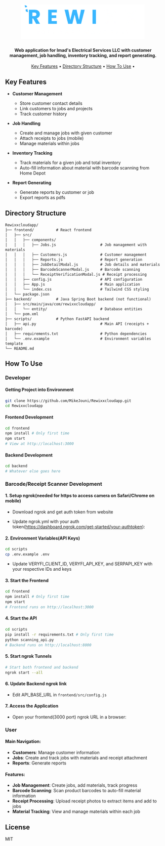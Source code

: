 <h1 align="center">
  <a href="RewixxCloudApp"><img src="https://github.com/MikeJouni/Rewixxcloudapp/blob/zain/assets/images/rewixx_logo.png" width="400" > </a>
</h1>
<h4 align="center">Web application for Imad's Electrical Services LLC with customer management, job handling, inventory tracking, and report generating.</h4>

<p align="center">
  <a href="#key-features">Key Features</a> •
  <a href="#project-structure">Directory Structure</a> •
  <a href="#how-to-use">How To Use</a> •
</p>

## Key Features

* **Customer Management**
  - Store customer contact details
  - Link customers to jobs and projects
  - Track customer history

* **Job Handling**
  - Create and manage jobs with given customer
  - Attach receipts to jobs (mobile)
  - Manage materials within jobs

* **Inventory Tracking** 
  - Track materials for a given job and total inventory
  - Auto-fill information about material with barcode scanning from Home Depot
  
* **Report Generating** 
  - Generate reports by customer or job
  - Export reports as pdfs

## Directory Structure

```
Rewixxcloudapp/
├── frontend/          # React frontend 
│   ├── src/
│   │   ├── components/
│   │   │   ├── Jobs.js                    # Job management with materials
│   │   │   ├── Customers.js               # Customer management
│   │   │   ├── Reports.js                 # Report generation
│   │   │   ├── JobDetailModal.js          # Job details and materials
│   │   │   ├── BarcodeScannerModal.js     # Barcode scanning
│   │   │   └── ReceiptVerificationModal.js # Receipt processing
│   │   ├── config.js                      # API configuration
│   │   ├── App.js                         # Main application
│   │   └── index.css                      # Tailwind CSS styling
│   └── package.json
├── backend/           # Java Spring Boot backend (not functional)
│   ├── src/main/java/com/rewixxcloudapp/
│   │   └── entity/                        # Database entities
│   └── pom.xml
├── scripts/           # Python FastAPI backend
│   ├── api.py                             # Main API (receipts + barcode)
│   ├── requirements.txt                   # Python dependencies
│   └── .env.example                       # Environment variables template
└── README.md          
```

## How To Use

### Developer

#### Getting Project into Environment
```bash
git clone https://github.com/MikeJouni/Rewixxcloudapp.git
cd Rewixxcloudapp
```

#### Frontend Development
```bash
cd frontend
npm install # Only first time
npm start
# View at http://localhost:3000
```

#### Backend Development
```bash
cd backend
# Whatever else goes here
```

### Barcode/Receipt Scanner Development

#### 1. Setup ngrok(needed for https to access camera on Safari/Chrome on mobile)

- Download ngrok and get auth token from website

- Update ngrok.yml with your auth token(https://dashboard.ngrok.com/get-started/your-authtoken):

#### 2. Environment Variables(API Keys)

```bash
cd scripts
cp .env.example .env
```

- Update VERYFI_CLIENT_ID, VERYFI_API_KEY, and SERPAPI_KEY with your respective IDs and keys


#### 3. Start the Frontend
```bash
cd frontend
npm install # Only first time
npm start
# Frontend runs on http://localhost:3000
```

#### 4. Start the API 
```bash
cd scripts
pip install -r requirements.txt # Only first time
python scanning_api.py
# Backend runs on http://localhost:8000
```

#### 5. Start ngrok Tunnels
```bash
# Start both frontend and backend
ngrok start --all
```
#### 6. Update Backend ngrok link

- Edit API_BASE_URL in `frontend/src/config.js`


#### 7. Access the Application

- Open your frontend(3000 port) ngrok URL in a browser:


### User

#### Main Navigation:
* **Customers**: Manage customer information
* **Jobs**: Create and track jobs with materials and receipt attachment
* **Reports**: Generate reports

#### Features:
* **Job Management**: Create jobs, add materials, track progress
* **Barcode Scanning**: Scan product barcodes to auto-fill material information
* **Receipt Processing**: Upload receipt photos to extract items and add to jobs
* **Material Tracking**: View and manage materials within each job

## License

MIT 
